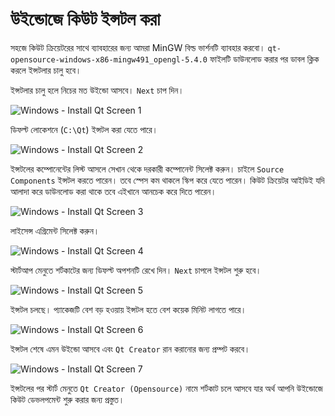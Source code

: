 ﻿# উইন্ডোজে কিউট ইন্সটল করা

সহজে কিউট ক্রিয়েটরের সাথে ব্যাবহারের জন্য আমরা MinGW বিল্ড ভার্শনটি ব্যাবহার করবো। `qt-opensource-windows-x86-mingw491_opengl-5.4.0` ফাইলটি ডাউনলোড করার পর ডাবল ক্লিক করলে ইন্সটলার চালু হবে।

ইন্সটলার চালু হলে নিচের মত উইন্ডো আসবে। `Next` চাপ দিন।

![Windows - Install Qt Screen 1](win1.png)

ডিফল্ট লোকেশনে (`C:\Qt`) ইন্সটল করা যেতে পারে। 

![Windows - Install Qt Screen 2](win2.png)

ইন্সটলের কম্পোনেন্টের লিস্ট আসলে সেখান থেকে দরকারী কম্পোনেন্ট সিলেক্ট করুন। চাইলে `Source Components` ইন্সটল করতে পারেন। তবে স্পেস কম থাকলে স্কিপ করে যেতে পারেন। কিউট ক্রিয়েটর আইডিই যদি আলাদা করে ডাউনলোড করা থাকে তবে এইখানে আনচেক করে দিতে পারেন।

![Windows - Install Qt Screen 3](win3.png)

লাইসেন্স এগ্রিমেন্ট সিলেক্ট করুন।

![Windows - Install Qt Screen 4](win4.png)

স্টার্টআপ মেনুতে শর্টকাটের জন্য ডিফল্ট অপশনটি রেখে দিন। `Next` চাপলে ইন্সটল শুরু হবে।

![Windows - Install Qt Screen 5](win5.png)

ইন্সটল চলছে। প্যাকেজটি বেশ বড় হওয়ায় ইন্সটল হতে বেশ কয়েক মিনিট লাগতে পারে।

![Windows - Install Qt Screen 6](win6.png)

ইন্সটল শেষে এমন উইন্ডো আসবে এবং `Qt Creator` রান করানোর জন্য প্রম্পট করবে।

![Windows - Install Qt Screen 7](win7.png)

ইন্সটলের পর স্টার্ট মেনুতে `Qt Creator (Opensource)` নামে শর্টকাট চলে আসবে যার অর্থ আপনি উইন্ডোজে কিউট ডেভলপমেন্ট শুরু করার জন্য প্রস্তুত।